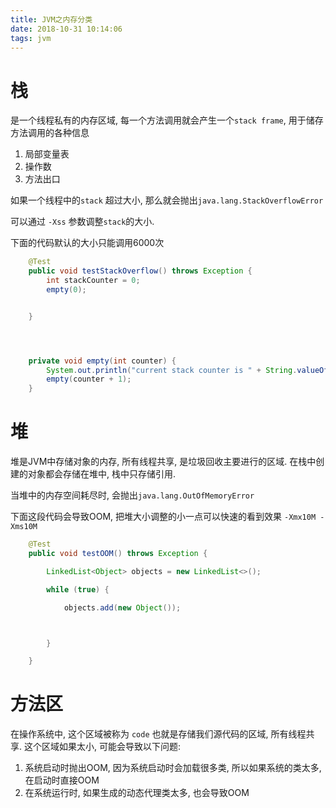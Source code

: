 ```yaml
---
title: JVM之内存分类
date: 2018-10-31 10:14:06
tags: jvm
---
```


# 栈

是一个线程私有的内存区域, 每一个方法调用就会产生一个`stack frame`,  用于储存方法调用的各种信息

1. 局部变量表
2. 操作数
3. 方法出口

如果一个线程中的`stack` 超过大小, 那么就会抛出`java.lang.StackOverflowError`

可以通过 `-Xss` 参数调整`stack`的大小.

下面的代码默认的大小只能调用6000次

```java
	@Test
	public void testStackOverflow() throws Exception {
		int stackCounter = 0;
		empty(0);


	}




	private void empty(int counter) {
		System.out.println("current stack counter is " + String.valueOf(counter));
		empty(counter + 1);
	}


```

# 堆

堆是JVM中存储对象的内存, 所有线程共享, 是垃圾回收主要进行的区域. 在栈中创建的对象都会存储在堆中, 栈中只存储引用.

当堆中的内存空间耗尽时, 会抛出`java.lang.OutOfMemoryError`

下面这段代码会导致OOM, 把堆大小调整的小一点可以快速的看到效果 `-Xmx10M -Xms10M`



```java
	@Test
	public void testOOM() throws Exception {

		LinkedList<Object> objects = new LinkedList<>();

		while (true) {

			objects.add(new Object());



		}

	}


```

# 方法区

在操作系统中, 这个区域被称为 `code` 也就是存储我们源代码的区域, 所有线程共享. 这个区域如果太小, 可能会导致以下问题:



1. 系统启动时抛出OOM, 因为系统启动时会加载很多类, 所以如果系统的类太多, 在启动时直接OOM
2. 在系统运行时, 如果生成的动态代理类太多, 也会导致OOM

